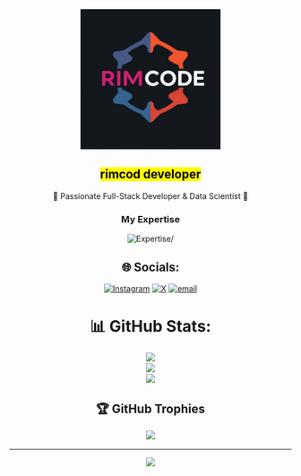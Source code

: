 <div align='center'>
<img src='./my logo.jpg' width='250px'alt="rimcod"/>
<h2><b> <mark>rimcod developer</mark></b> </h2>

🌟 Passionate Full-Stack Developer & Data Scientist 🌟

<h3> My Expertise </h3>
<img src='https://skillicons.dev/icons?i=js,py,java,nodejs,html,css,mysql,flask,react,git,github'alt=Expertise/>

## 🌐 Socials:
[![Instagram](https://img.shields.io/badge/Instagram-%23E4405F.svg?logo=Instagram&logoColor=white)](https://instagram.com/@88amir23) [![X](https://img.shields.io/badge/X-black.svg?logo=X&logoColor=white)](https://x.com/@88amir23) [![email](https://img.shields.io/badge/Email-D14836?logo=gmail&logoColor=white)](mailto:Abolfazlnaeimi34@gmail.com) 



# 📊 GitHub Stats:
![](https://github-readme-stats.vercel.app/api?username=rimcode-N8&theme=highcontrast&hide_border=false&include_all_commits=true&count_private=false)<br/>
![](https://nirzak-streak-stats.vercel.app/?user=rimcode-N8&theme=highcontrast&hide_border=false)<br/>
![](https://github-readme-stats.vercel.app/api/top-langs/?username=rimcode-N8&theme=highcontrast&hide_border=false&include_all_commits=true&count_private=false&layout=compact)

## 🏆 GitHub Trophies
![](https://github-profile-trophy.vercel.app/?username=rimcode-N8&theme=radical&no-frame=false&no-bg=true&margin-w=4)

---
[![](https://visitcount.itsvg.in/api?id=rimcode-N8&icon=0&color=0)](https://visitcount.itsvg.in)

<!-- Proudly created with GPRM ( https://gprm.itsvg.in ) -->

</div>
